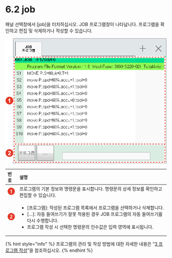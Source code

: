 ﻿# 6.2 job

패널 선택창에서 \[job\]을 터치하십시오. JOB 프로그램창이 나타납니다. 프로그램을 확인하고 편집 및 삭제하거나 작성할 수 있습니다.

![그림 34 JOB 프로그램](../_assets/image_156.png)

<table>
  <thead>
    <tr>
      <th style="text-align:left">번호</th>
      <th style="text-align:left">설명</th>
    </tr>
  </thead>
  <tbody>
    <tr>
      <td style="text-align:left">
        <img src="../_assets/c1.png" alt/>
      </td>
      <td style="text-align:left">프로그램의 기본 정보와
        명령문을 표시합니다.
        명령문의 상세 정보를
        확인하고 편집할 수 있습니다.</td>
    </tr>
    <tr>
      <td style="text-align:left">
        <img src="../_assets/c2.png" alt/>
      </td>
      <td style="text-align:left">
        <ul>
          <li>[프로그램]: 작성된 프로그램
            목록에서 프로그램을
            선택하거나 삭제합니다.
            <br
            />
          </li>
          <li>[…]: 자동 들여쓰기가
            잘못 적용된 경우 JOB 프로그램의
            자동 들여쓰기를 다시
            수행합니다.
            <br />
          </li>
          <li>프로그램 작성 시 선택한
            명령문의 인수값은 입력
            영역에 표시됩니다.</li>
        </ul>
      </td>
    </tr>
  </tbody>
</table>

{% hint style="info" %}
프로그램의 관리 및 작성 방법에 대한 자세한 내용은 “[3 프로그램 작성](../programming/)”을 참조하십시오.
{% endhint %}

